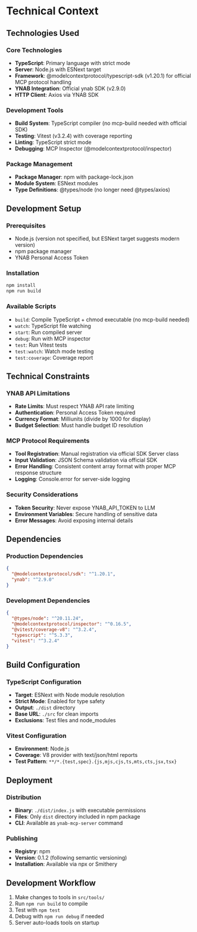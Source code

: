 # Technical Context

## Technologies Used

### Core Technologies
- **TypeScript**: Primary language with strict mode
- **Server**: Node.js with ESNext target
- **Framework**: @modelcontextprotocol/typescript-sdk (v1.20.1) for official MCP protocol handling
- **YNAB Integration**: Official ynab SDK (v2.9.0)
- **HTTP Client**: Axios via YNAB SDK

### Development Tools
- **Build System**: TypeScript compiler (no mcp-build needed with official SDK)
- **Testing**: Vitest (v3.2.4) with coverage reporting
- **Linting**: TypeScript strict mode
- **Debugging**: MCP Inspector (@modelcontextprotocol/inspector)

### Package Management
- **Package Manager**: npm with package-lock.json
- **Module System**: ESNext modules
- **Type Definitions**: @types/node (no longer need @types/axios)

## Development Setup

### Prerequisites
- Node.js (version not specified, but ESNext target suggests modern version)
- npm package manager
- YNAB Personal Access Token

### Installation
```bash
npm install
npm run build
```

### Available Scripts
- `build`: Compile TypeScript + chmod executable (no mcp-build needed)
- `watch`: TypeScript file watching
- `start`: Run compiled server
- `debug`: Run with MCP inspector
- `test`: Run Vitest tests
- `test:watch`: Watch mode testing
- `test:coverage`: Coverage report

## Technical Constraints

### YNAB API Limitations
- **Rate Limits**: Must respect YNAB API rate limiting
- **Authentication**: Personal Access Token required
- **Currency Format**: Milliunits (divide by 1000 for display)
- **Budget Selection**: Must handle budget ID resolution

### MCP Protocol Requirements
- **Tool Registration**: Manual registration via official SDK Server class
- **Input Validation**: JSON Schema validation via official SDK
- **Error Handling**: Consistent content array format with proper MCP response structure
- **Logging**: Console.error for server-side logging

### Security Considerations
- **Token Security**: Never expose YNAB_API_TOKEN to LLM
- **Environment Variables**: Secure handling of sensitive data
- **Error Messages**: Avoid exposing internal details

## Dependencies

### Production Dependencies
```json
{
  "@modelcontextprotocol/sdk": "^1.20.1",
  "ynab": "^2.9.0"
}
```

### Development Dependencies
```json
{
  "@types/node": "^20.11.24",
  "@modelcontextprotocol/inspector": "^0.16.5",
  "@vitest/coverage-v8": "^3.2.4",
  "typescript": "^5.3.3",
  "vitest": "^3.2.4"
}
```

## Build Configuration

### TypeScript Configuration
- **Target**: ESNext with Node module resolution
- **Strict Mode**: Enabled for type safety
- **Output**: `./dist` directory
- **Base URL**: `./src` for clean imports
- **Exclusions**: Test files and node_modules

### Vitest Configuration
- **Environment**: Node.js
- **Coverage**: V8 provider with text/json/html reports
- **Test Pattern**: `**/*.{test,spec}.{js,mjs,cjs,ts,mts,cts,jsx,tsx}`

## Deployment

### Distribution
- **Binary**: `./dist/index.js` with executable permissions
- **Files**: Only `dist` directory included in npm package
- **CLI**: Available as `ynab-mcp-server` command

### Publishing
- **Registry**: npm
- **Version**: 0.1.2 (following semantic versioning)
- **Installation**: Available via npx or Smithery

## Development Workflow
1. Make changes to tools in `src/tools/`
2. Run `npm run build` to compile
3. Test with `npm test`
4. Debug with `npm run debug` if needed
5. Server auto-loads tools on startup
